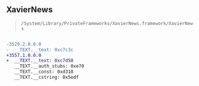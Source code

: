 ## XavierNews

> `/System/Library/PrivateFrameworks/XavierNews.framework/XavierNews`

```diff

-3529.2.0.0.0
-  __TEXT.__text: 0xc7c3c
+3557.1.0.0.0
+  __TEXT.__text: 0xc7d58
   __TEXT.__auth_stubs: 0xe70
   __TEXT.__const: 0xd318
   __TEXT.__cstring: 0x5edf

```
